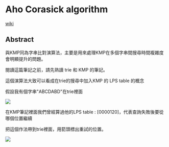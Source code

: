 # Aho Corasick algorithm

[wiki](https://en.wikipedia.org/wiki/Aho%E2%80%93Corasick_algorithm)



## Abstract

與KMP同為字串比對演算法，主要是用來處理KMP在多個字串間搜尋時間複雜度會明顯提升的問題。

閱讀這篇筆記之前，請先熟讀 trie 和 KMP 的筆記。

這個演算法大致可以看成在trie的搜尋中加入KMP 的 LPS table 的概念

假設我有個字串"ABCDABD"在trie裡面

![](https://i.imgur.com/RVaV5wg.png)

在KMP筆記裡面我們曾經算過他的LPS table : [0000120]，代表查詢失敗後要從哪個位置繼續

把這個作法帶到trie裡面，用箭頭標出重試的位置。

![](https://i.imgur.com/BdYmdty.png)

